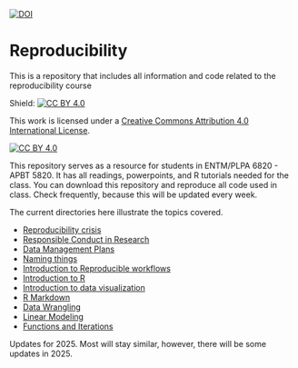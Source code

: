 [![DOI](https://zenodo.org/badge/556801575.svg)](https://zenodo.org/badge/latestdoi/556801575)

# Reproducibility
This is a repository that includes all information and code related to the reproducibility course

Shield: [![CC BY 4.0][cc-by-shield]][cc-by]

This work is licensed under a
[Creative Commons Attribution 4.0 International License][cc-by].

[![CC BY 4.0][cc-by-image]][cc-by]

[cc-by]: http://creativecommons.org/licenses/by/4.0/
[cc-by-image]: https://i.creativecommons.org/l/by/4.0/88x31.png
[cc-by-shield]: https://img.shields.io/badge/License-CC%20BY%204.0-lightgrey.svg

This repository serves as a resource for students in ENTM/PLPA 6820 - APBT 5820. It has all readings, powerpoints, and R tutorials needed for the class. You can download this repository and reproduce all code used in class. Check frequently, because this will be updated every week. 

The current directories here illustrate the topics covered. 
* [Reproducibility crisis](01_Reproducibility_Crisis)
* [Responsible Conduct in Research](02_ResponsibleConductResearch)
* [Data Management Plans](03_DataManagementPlans)
* [Naming things](04_Naming)
* [Introduction to Reproducible workflows](05_ReproducibleWorkflows)
* [Introduction to R](06_IntroR/IntroR.md)
* [Introduction to data visualization](07_ggplot/ggplot_plotting.md)
* [R Markdown](08_Rmarkdown/markdown_tutorial.md)
* [Data Wrangling](10_DataWrangling/DataWrangling.md)
* [Linear Modeling](11_linearmodels/11_linearmodels.md)
* [Functions and Iterations](12_Functions_and_iterations/Iterations_and_Functions.md)

Updates for 2025. Most will stay similar, however, there will be some updates in 2025. 
